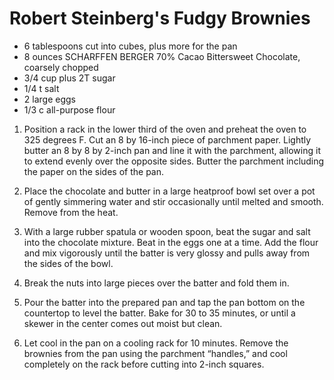 # Robert Steinberg's Fudgy Brownies

* 6 tablespoons cut into cubes, plus more for the pan
* 8 ounces	SCHARFFEN BERGER 70% Cacao Bittersweet Chocolate, coarsely chopped
* 3/4 cup plus 2T sugar
* 1/4 t	salt
* 2	large eggs
* 1/3 c	all-purpose flour

1. Position a rack in the lower third of the oven and preheat the oven to 325 degrees F. Cut an 8 by 16-inch piece of parchment paper. Lightly butter an 8 by 8 by 2-inch pan and line it with the parchment, allowing it to extend evenly over the opposite sides. Butter the parchment including the paper on the sides of the pan.

2. Place the chocolate and butter in a large heatproof bowl set over a pot of gently simmering water and stir occasionally until melted and smooth. Remove from the heat.

3. With a large rubber spatula or wooden spoon, beat the sugar and salt into the chocolate mixture. Beat in the eggs one at a time. Add the flour and mix vigorously until the batter is very glossy and pulls away from the sides of the bowl.

4. Break the nuts into large pieces over the batter and fold them in.

5. Pour the batter into the prepared pan and tap the pan bottom on the countertop to level the batter. Bake for 30 to 35 minutes, or until a skewer in the center comes out moist but clean.

6. Let cool in the pan on a cooling rack for 10 minutes. Remove the brownies from the pan using the parchment “handles,” and cool completely on the rack before cutting into 2-inch squares.
